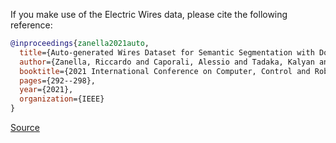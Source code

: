 If you make use of the Electric Wires data, please cite the following reference:

``` bibtex
@inproceedings{zanella2021auto,
  title={Auto-generated Wires Dataset for Semantic Segmentation with Domain-Independence},
  author={Zanella, Riccardo and Caporali, Alessio and Tadaka, Kalyan and De Gregorio, Daniele and Palli, Gianluca},
  booktitle={2021 International Conference on Computer, Control and Robotics (ICCCR)},
  pages={292--298},
  year={2021},
  organization={IEEE}
}
```

[Source](https://www.kaggle.com/datasets/zanellar/electric-wires-image-segmentation)